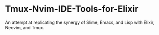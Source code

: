 # Tmux-Nvim-IDE-Tools-for-Elixir
An attempt at replicating the synergy of Slime, Emacs, and Lisp with Elixir, Neovim, and Tmux.
